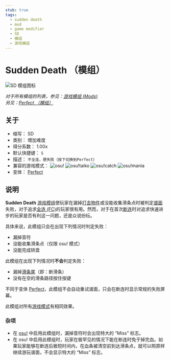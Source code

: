 ```yaml
---
stub: true
tags:
  - sudden death
  - mod
  - game modifier
  - SD
  - 模组
  - 游戏模组
---
```


# Sudden Death （模组）

![SD 模组图标](/wiki/shared/mods/SD.png "Sudden Death (SD) 模组图标")

*对于所有模组的列表，参见：[游戏模组 (Mods)](/wiki/Game_modifier)*\
*另见：[Perfect （模组）](/wiki/Game_modifier/Perfect)*

## 关于

- 缩写： SD
- 类别： 增加难度
- 得分系数： 1.00x
- 默认快捷键： `S`
- 描述： `不全连，便失败（按下切换到Perfect）`
- 兼容的游戏模式： ![][osu!] ![][osu!taiko] ![][osu!catch] ![][osu!mania]
- 变体： [Perfect](/wiki/Game_modifier/Perfect)

## 说明

**Sudden Death** [游戏模组](/wiki/Game_modifier)使玩家在漏掉[打击物件](/wiki/Hit_object)或没能收集滑条点时被判定[谱面](/wiki/Beatmap)失败，对于追求[全连 (FC)](/wiki/Full_combo)的玩家很有用。然而，对于在首次[断连](/wiki/Gameplay/Judgement/Combobreak)时对追求快速进步的玩家是否有利这一问题，还是众说纷纭。

具体来说，此模组只会在出现下列情况时判定失败：

- 漏掉音符
- 没能收集滑条点（仅限 osu! 模式）
- 没能完成转盘

此模组在出现下列情况时**不会**判定失败：

- 漏掉[滑条尾](/wiki/Hit_object/Slidertail)（即：断滑条）
- 没有在空的滑条路径按住按键

不同于变体 [Perfect](/wiki/Game_modifier/Perfect)，此模组不会自动重试谱面，只会在断连时显示常规的失败屏幕。

此模组对所有[游戏模式](/wiki/Game_mode)有相同效果。

### 杂项

- 在 [osu!](/wiki/Game_mode/osu!) 中启用此模组时，漏掉音符时会出现特大的 “Miss” 标志。
- 在 osu! 中启用此模组时，玩家在极罕见的情况下能在断连时免于掉完血。如果玩家能够在断连后极短时间内，在血条被清空前到达滑条点，就可以照原样继续游玩谱面，不会显示特大的 “Miss” 标志。

[osu!]: /wiki/shared/mode/osu.png "osu!"
[osu!taiko]: /wiki/shared/mode/taiko.png "osu!taiko"
[osu!catch]: /wiki/shared/mode/catch.png "osu!catch"
[osu!mania]: /wiki/shared/mode/mania.png "osu!mania"
